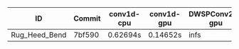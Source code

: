 |ID|Commit|conv1d-cpu|conv1d-gpu|DWSPConv2D-gpu|gemm-gpu|avg|
|-|-|-|-|-|-|-|
|Rug_Heed_Bend|7bf590|0.62694s|0.14652s|infs|2.40431s|infs|
